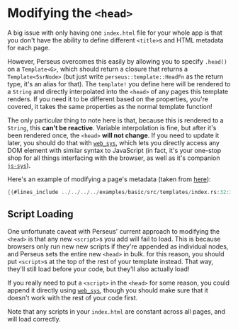 # Modifying the `<head>`

A big issue with only having one `index.html` file for your whole app is that you don't have the ability to define different `<title>`s and HTML metadata for each page.

However, Perseus overcomes this easily by allowing you to specify `.head()` on a `Template<G>`, which should return a closure that returns a `Template<SsrNode>` (but just write `perseus::template::HeadFn` as the return type, it's an alias for that). The `template!` you define here will be rendered to a `String` and directly interpolated into the `<head>` of any pages this template renders. If you need it to be different based on the properties, you're covered, it takes the same properties as the normal template function!

The only particular thing to note here is that, because this is rendered to a `String`, this **can't be reactive**. Variable interpolation is fine, but after it's been rendered once, the `<head>` **will not change**. If you need to update it later, you should do that with [`web_sys`](https://docs.rs/web-sys), which lets you directly access any DOM element with similar syntax to JavaScript (in fact, it's your one-stop shop for all things interfacing with the browser, as well as it's companion [`js-sys`](https://docs.rs/js-sys)).

Here's an example of modifying a page's metadata (taken from [here](https://github.com/arctic-hen7/perseus/blob/main/examples/basic/src/templates/index.rs)):

```rust
{{#lines_include ../../../../examples/basic/src/templates/index.rs:32:36}}
```

## Script Loading

One unfortunate caveat with Perseus' current approach to modifying the `<head>` is that any new `<script>`s you add will fail to load. This is because browsers only run new new scripts if they're appended as individual nodes, and Perseus sets the entire new `<head>` in bulk. for this reason, you should put `<script>`s at the top of the rest of your template instead. That way, they'll still load before your code, but they'll also actually load!

If you really need to put a `<script>` in the `<head>` for some reason, you could append it directly using [`web_sys`](https://docs.rs/web-sys), though you should make sure that it doesn't work with the rest of your code first.

Note that any scripts in your `index.html` are constant across all pages, and will load correctly.
